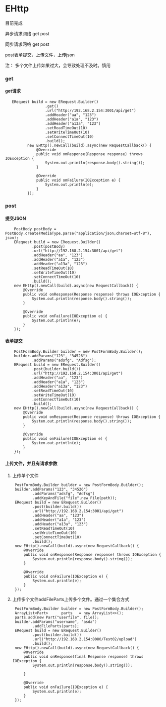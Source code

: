 # EHttp

目前完成

异步请求网络 get post

同步请求网络 get post

post表单提交，上传文件，上传json

注： 多个文件上传如果过大，会导致处理不及时。慎用

### get

#### get请求

       ERequest build = new ERequest.Builder()
                      .get()
                      .url("http://192.168.2.154:3001/api/get")
                      .addHeader("aa", "123")
                      .addHeader("a1a", "123")
                      .addHeader("a13a", "123")
                      .setReadTimeOut(10)
                      .setWriteTimeOut(10)
                      .setConnectTimeOut(10)
                      .build();
              new EHttp().newCall(build).async(new RequestCallback() {
                  @Override
                  public void onResponse(Response response) throws IOException {
                      System.out.println(response.body().string());
                  }

                  @Override
                  public void onFailure(IOException e) {
                      System.out.println(e);
                  }
              });


### post

#### 提交JSON


        PostBody postBody = PostBody.create(MediaType.parse("application/json;charset=utf-8"), json);
        ERequest build = new ERequest.Builder()
                .post(postBody)
                .url("http://192.168.2.154:3001/api/get")
                .addHeader("aa", "123")
                .addHeader("a1a", "123")
                .addHeader("a13a", "123")
                .setReadTimeOut(10)
                .setWriteTimeOut(10)
                .setConnectTimeOut(10)
                .build();
        new EHttp().newCall(build).async(new RequestCallback() {
            @Override
            public void onResponse(Response response) throws IOException {
                System.out.println(response.body().string());
            }

            @Override
            public void onFailure(IOException e) {
                System.out.println(e);
            }
        });


#### 表单提交

        PostFormBody.Builder builder = new PostFormBody.Builder();
        builder.addParams("123", "34526")
                .addParams("adsfg", "Adfsg");
        ERequest build = new ERequest.Builder()
                .post(builder.build())
                .url("http://192.168.2.154:3001/api/get")
                .addHeader("aa", "123")
                .addHeader("a1a", "123")
                .addHeader("a13a", "123")
                .setReadTimeOut(10)
                .setWriteTimeOut(10)
                .setConnectTimeOut(10)
                .build();
        new EHttp().newCall(build).async(new RequestCallback() {
            @Override
            public void onResponse(Response response) throws IOException {
                System.out.println(response.body().string());
            }

            @Override
            public void onFailure(IOException e) {
                System.out.println(e);
            }
        });

#### 上传文件，并且有请求参数

1. 上传单个文件

        PostFormBody.Builder builder = new PostFormBody.Builder();
        builder.addParams("123", "34526")
                .addParams("adsfg", "Adfsg")
                .addKeyAndFile("file",new File(path));
        ERequest build = new ERequest.Builder()
                .post(builder.build())
                .url("http://192.168.2.154:3001/api/get")
                .addHeader("aa", "123")
                .addHeader("a1a", "123")
                .addHeader("a13a", "123")
                .setReadTimeOut(10)
                .setWriteTimeOut(10)
                .setConnectTimeOut(10)
                .build();
        new EHttp().newCall(build).async(new RequestCallback() {
            @Override
            public void onResponse(Response response) throws IOException {
                System.out.println(response.body().string());
            }

            @Override
            public void onFailure(IOException e) {
                System.out.println(e);
            }
        });


2. 上传多个文件addFileParts上传多个文件。通过一个集合方式

        PostFormBody.Builder builder = new PostFormBody.Builder();
        ArrayList<Part>      parts   = new ArrayList<>();
        parts.add(new Part("userfile", file));
        builder.addParams("username", "asda")
                .addFileParts(parts);
        ERequest build = new ERequest.Builder()
                .post(builder.build())
                .url("http://192.168.2.154:8080/Test02/upload")
                .build();
        new EHttp().newCall(build).async(new RequestCallback() {
            @Override
            public void onResponse(final Response response) throws IOException {
                System.out.println(response.body().string());

            }

            @Override
            public void onFailure(IOException e) {
                System.out.println(e);
            }
        });